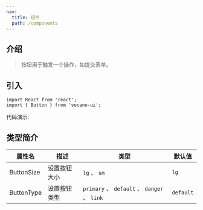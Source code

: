```yaml
---
nav:
  title: 组件
  path: /components
---
```


## 介绍

> 按钮用于触发一个操作，如提交表单。

## 引入

```tsx | pure
import React from 'react';
import { Button } from 'vocano-ui';
```

代码演示:

<code src="../../../example/Button/index.tsx" hideActions='["CSB"]'></code>

<API src="./index.tsx" exports='["default"]'></API>

## 类型简介

| 属性名     | 描述         | 类型                                         | 默认值    |
| ---------- | ------------ | -------------------------------------------- | --------- |
| ButtonSize | 设置按钮大小 | `lg` 、 `sm`                                 | `lg`      |
| ButtonType | 设置按钮类型 | `primary` 、 `default` 、 `danger` 、 `link` | `default` |
